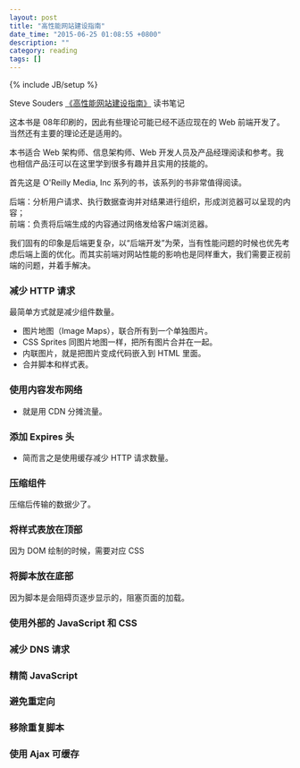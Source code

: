 ```yaml
---
layout: post
title: "高性能网站建设指南"
date_time: "2015-06-25 01:08:55 +0800"
description: ""
category: reading 
tags: []
---
```

{% include JB/setup %}

Steve Souders [《高性能网站建设指南》](http://book.douban.com/subject/3132277/) 读书笔记

这本书是 08年印刷的，因此有些理论可能已经不适应现在的 Web 前端开发了。当然还有主要的理论还是适用的。

本书适合 Web 架构师、信息架构师、Web 开发人员及产品经理阅读和参考。我也相信产品汪可以在这里学到很多有趣并且实用的技能的。

首先这是 O'Reilly Media, Inc 系列的书，该系列的书非常值得阅读。

后端：分析用户请求、执行数据查询并对结果进行组织，形成浏览器可以呈现的内容；  
前端：负责将后端生成的内容通过网络发给客户端浏览器。  

我们固有的印象是后端更复杂，以“后端开发”为荣，当有性能问题的时候也优先考虑后端上面的优化。而其实前端对网站性能的影响也是同样重大，我们需要正视前端的问题，并着手解决。

### 减少 HTTP 请求

最简单方式就是减少组件数量。

- 图片地图（Image Maps），联合所有到一个单独图片。
- CSS Sprites 同图片地图一样，把所有图片合并在一起。
- 内联图片，就是把图片变成代码嵌入到 HTML 里面。
- 合并脚本和样式表。

### 使用内容发布网络

- 就是用 CDN 分摊流量。

### 添加 Expires 头

- 简而言之是使用缓存减少 HTTP 请求数量。

### 压缩组件

压缩后传输的数据少了。

### 将样式表放在顶部

因为 DOM 绘制的时候，需要对应 CSS

### 将脚本放在底部

因为脚本是会阻碍页逐步显示的，阻塞页面的加载。

### 使用外部的 JavaScript 和 CSS

### 减少 DNS 请求

### 精简 JavaScript

### 避免重定向

### 移除重复脚本

### 使用 Ajax 可缓存

